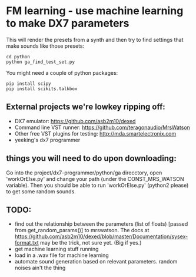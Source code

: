 # FM learning - use machine learning to make DX7 parameters 

This will render the presets from a synth and then try to find settings that make sounds like those presets:
```
cd python
python ga_find_test_set.py
```

You might need a couple of python packages:

```
pip install scipy
pip install scikits.talkbox
```

## External projects we're lowkey ripping off: 

* DX7 emulator: https://github.com/asb2m10/dexed
* Command line VST runner: https://github.com/teragonaudio/MrsWatson
* Other free VST plugins for testing: http://mda.smartelectronix.com
* yeeking's dx7 programmer

## things you will need to do upon downloading: 
Go into the project/dx7-programmer/python/ga direcctory, open 'workOrElse.py' and change your path
(under the CONST_MRS_WATSON variable). Then you should be able to run 'workOrElse.py' (python2 please) 
to get some random sounds. 

## TODO: 
* find out the relationship between the parameters (list of floats) [passed from get_random_params()]
to mrswatson. The docs at https://github.com/asb2m10/dexed/blob/master/Documentation/sysex-format.txt 
may be the trick, not sure yet. (Big if yes.) 
* get machine learning stuff running
* load in a .wav file for machine learning
* automate sound generation based on relevant parameters. random noises ain't the thing 

